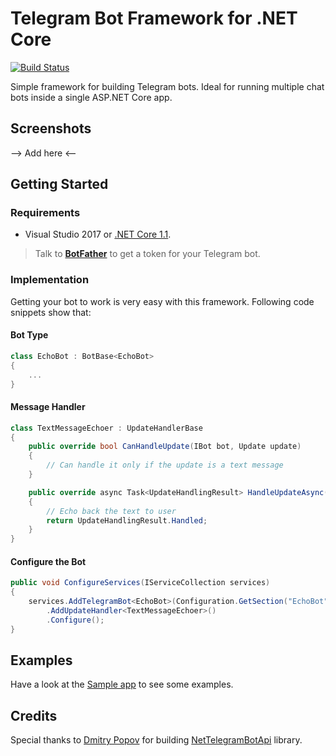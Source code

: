 ﻿# Telegram Bot Framework for .NET Core

[![Build Status](https://travis-ci.org/pouladpld/NetTelegram.Bot.Framework.svg?branch=master)](https://travis-ci.org/pouladpld/NetTelegram.Bot.Framework)

Simple framework for building Telegram bots. Ideal for running multiple chat bots inside a single ASP.NET Core app.

## Screenshots

--> Add here <--

## Getting Started

### Requirements

- Visual Studio 2017 or [.NET Core 1.1](https://www.microsoft.com/net/download/core#/current).

> Talk to **[BotFather](http://t.me/botfather)** to get a token for your Telegram bot.

### Implementation

Getting your bot to work is very easy with this framework. Following code snippets show that:

#### Bot Type

```c#
class EchoBot : BotBase<EchoBot>
{
    ...
}
```

#### Message Handler

```c#
class TextMessageEchoer : UpdateHandlerBase
{
    public override bool CanHandleUpdate(IBot bot, Update update)
    {
        // Can handle it only if the update is a text message
    }

    public override async Task<UpdateHandlingResult> HandleUpdateAsync(IBot bot, Update update)
    {
        // Echo back the text to user
        return UpdateHandlingResult.Handled;
    }
}
```

#### Configure the Bot

```c#
public void ConfigureServices(IServiceCollection services)
{
    services.AddTelegramBot<EchoBot>(Configuration.GetSection("EchoBot"))
        .AddUpdateHandler<TextMessageEchoer>()
        .Configure();
}
```

## Examples

Have a look at the [Sample app](./src/NetTelegramBot.Sample/) to see some examples.

## Credits

Special thanks to [Dmitry Popov](https://github.com/justdmitry) for building [NetTelegramBotApi](https://github.com/justdmitry/NetTelegramBotApi) library.
